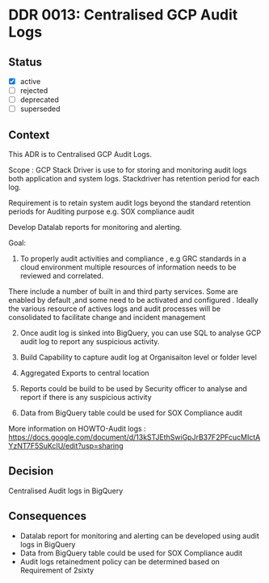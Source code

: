 <!-- File format ddr/ddr-0000-project-keyword-YYYY-MM-DD.md -->

# DDR 0013: Centralised GCP Audit Logs

## Status

- [x] active
- [ ] rejected
- [ ] deprecated
- [ ] superseded

## Context

This ADR is to Centralised GCP Audit Logs. 

Scope :
 GCP Stack Driver is use to for storing and monitoring audit logs both application and system logs. Stackdriver has retention period for each log. 

Requirement is to retain system audit logs beyond the standard retention  periods 
for Auditing purpose e.g. SOX compliance audit 

Develop Datalab reports for monitoring and alerting.
  
Goal:  
1) To properly audit activities and compliance , e.g GRC standards in a cloud environment multiple resources of information needs to be reviewed and correlated. 

There include a number of built in and third party services. Some are enabled by default ,and some need to be activated and configured . Ideally the various resource of actives logs and audit processes will be consolidated to facilitate change and incident management  

2) Once audit log is sinked into  BigQuery, you can use SQL to analyse GCP audit log to report any suspicious activity.

 
3) Build Capability to capture  audit log at Organisaiton level or folder level

4) Aggregated Exports to central location

5) Reports could be build to be used by Security officer to analyse and report if there is any suspicious activity

6) Data from BigQuery table could be used for SOX Compliance audit


More information on HOWTO-Audit logs : https://docs.google.com/document/d/13kSTJEthSwiGpJrB37F2PFcucMIctAYzNT7F5SuKcIU/edit?usp=sharing

## Decision
   Centralised Audit logs in BigQuery

## Consequences
   - Datalab report for monitoring and alerting can be developed using audit logs in BigQuery
   - Data from BigQuery table could be used for SOX Compliance audit
   - Audit logs retainedment policy can be determined based on Requirement of 2sixty
